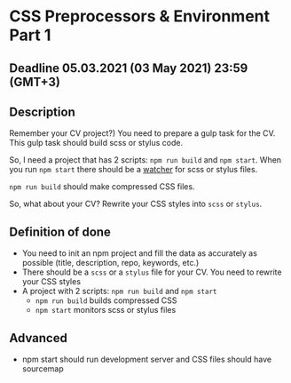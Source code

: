 # CSS Preprocessors & Environment Part 1

## Deadline 05.03.2021 (03 May 2021) 23:59 (GMT+3)

## Description

Remember your CV project?) You need to prepare a gulp task for the CV. This gulp task should build scss or stylus code.

So, I need a project that has 2 scripts: `npm run build` and `npm start`. When you run `npm start` there should be a [watcher](https://gulpjs.com/docs/en/api/watch/) for scss or stylus files.

`npm run build` should make compressed CSS files.

So, what about your CV? Rewrite your CSS styles into `scss` or `stylus`.

## Definition of done

* You need to init an npm project and fill the data as accurately as possible (title, description, repo, keywords, etc.)
* There should be a `scss` or a `stylus` file for your CV. You need to rewrite your CSS styles
* A project with 2 scripts: `npm run build` and `npm start`
  * `npm run build` builds compressed CSS
  * `npm start` monitors scss or stylus files

## Advanced

* npm start should run development server and CSS files should have sourcemap

